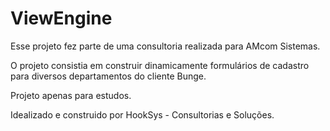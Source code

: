 # ViewEngine

Esse projeto fez parte de uma consultoria realizada para AMcom Sistemas.

O projeto consistia em construir dinamicamente formulários de cadastro para diversos departamentos do cliente Bunge.

Projeto apenas para estudos.

Idealizado e construido por HookSys - Consultorias e Soluções.
